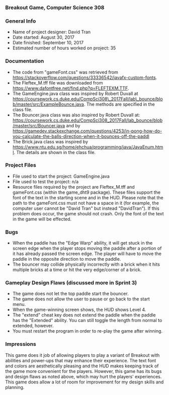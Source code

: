### Breakout Game, Computer Science 308

### General Info

 * Name of project designer: David Tran
 * Date started: August 30, 2017
 * Date finished: September 10, 2017
 * Estimated number of hours worked on project: 35

### Documentation

 * The code from "gameFont.css" was retrieved from https://stackoverflow.com/questions/33336542/javafx-custom-fonts.
 * The Fleftex\_M.tff file was downloaded from https://www.dafontfree.net/find.php?q=FLEFTEXM.TTF.
 * The GameEngine.java class was inspired by Robert Duvall at https://coursework.cs.duke.edu/CompSci308\_2017Fall/lab\_bounce/blob/master/src/ExampleBounce.java. The methods are specified in the class file.
 * The Bouncer.java class was also inspired by Robert Duvall at: https://coursework.cs.duke.edu/CompSci308_2017Fall/lab_bounce/blob/master/src/Bouncer.java and by https://gamedev.stackexchange.com/questions/4253/in-pong-how-do-you-calculate-the-balls-direction-when-it-bounces-off-the-paddl
 * The Brick.java class was inspired by https://www.ntu.edu.sg/home/ehchua/programming/java/JavaEnum.html. The details are shown in the class file.

### Project Files
 * File used to start the project: GameEngine.java
 * File used to test the project: n/a
 * Resource files required by the project are Fleftex\_M.tff and gameFont.css (within the game\_dht9 package). These files support the font of the text in the starting scene and in the HUD. Please note that the path to the gameFont.css must not have a space in it (for example, the computer user cannot be "David Tran" but instead "DavidTran"). If this problem does occur, the game should not crash. Only the font of the text in the game will be effected.

### Bugs
 * When the paddle has the "Edge Warp" ability, it will get stuck in the screen edge when the player stops moving the paddle after a portion of it has already passed the screen edge. The player will have to move the paddle in the opposite direction to move the paddle.
 * The bouncer may collide physically incorrectly with a brick when it hits multiple bricks at a time or hit the very edge/corner of a brick.

### Gameplay Design Flaws (discussed more in Sprint 3)
 * The game does not let the top paddle start the bouncer.
 * The game does not allow the user to pause or go back to the start menu.
 * When the game-winning screen shows, the HUD shows Level 4.
 * The "extend" cheat key does not extend the paddle when the paddle has the "Extended" ability. You can still toggle the length from normal to extended, however.
 * You must restart the program in order to re-play the game after winning.

### Impressions
This game does it job of allowing players to play a variant of Breakout with abilities and power-ups that may enhance their experience. The text font and colors are aesthetically pleasing and the HUD makes keeping track of the game more convenient for the players. However, this game has its bugs and design flaws as noted above, which may hurt the players' experiences. This game does allow a lot of room for improvement for my design skills and planning.
